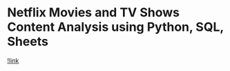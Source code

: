 # Netflix Movies and TV Shows Content Analysis using Python, SQL, Sheets

[!link](https://github.com/AmanSharma01Prime/netflix-content-analysis/blob/main/netflix-logo-in-clouds-2.jpeg)
